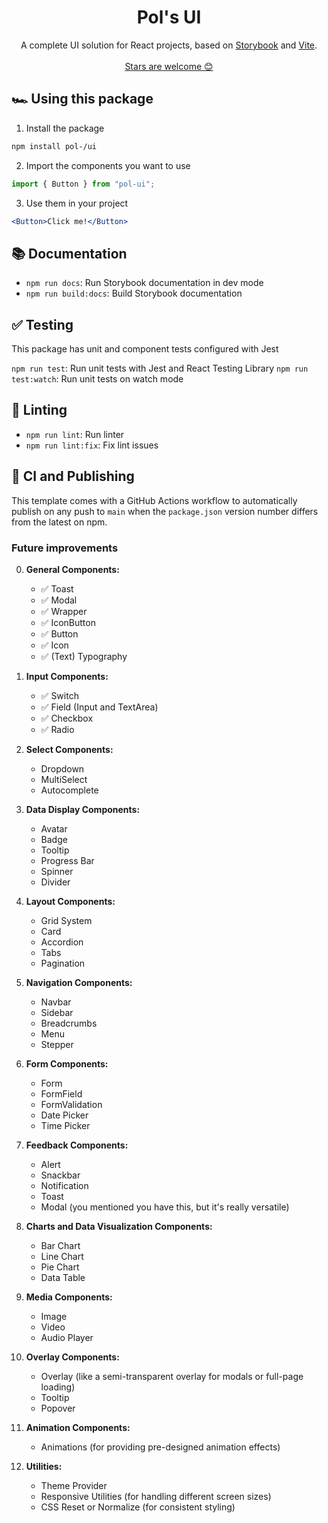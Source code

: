<h1 align="center">
  Pol's UI
</h1>

<p align="center">
A complete UI solution for React projects, based on <a href="https://storybook.js.org/">Storybook</a> and <a href="https://vitejs.dev/">Vite</a>.
  <br />
  <br />
  <a href="https://github.com/PolGubau/ui">Stars are welcome 😊</a>
</p>

## 🏎️ Using this package

1. Install the package

```bash
npm install pol-/ui
```

2. Import the components you want to use

```js
import { Button } from "pol-ui";
```

3. Use them in your project

```jsx
<Button>Click me!</Button>
```

## 📚 Documentation

- `npm run docs`: Run Storybook documentation in dev mode
- `npm run build:docs`: Build Storybook documentation

## ✅ Testing

This package has unit and component tests configured with Jest

`npm run test`: Run unit tests with Jest and React Testing Library
`npm run test:watch`: Run unit tests on watch mode

## 🔦 Linting

- `npm run lint`: Run linter
- `npm run lint:fix`: Fix lint issues

## 🚀 CI and Publishing

This template comes with a GitHub Actions workflow to automatically publish on any push to `main` when the `package.json` version number differs from the latest on npm.

### Future improvements

0. **General Components:**

   - ✅ Toast
   - ✅ Modal
   - ✅ Wrapper
   - ✅ IconButton
   - ✅ Button
   - ✅ Icon
   - ✅ (Text) Typography

1. **Input Components:**
   - ✅ Switch
   - ✅ Field (Input and TextArea)
   - ✅ Checkbox
   - ✅ Radio
2. **Select Components:**
   - Dropdown
   - MultiSelect
   - Autocomplete
3. **Data Display Components:**
   - Avatar
   - Badge
   - Tooltip
   - Progress Bar
   - Spinner
   - Divider
4. **Layout Components:**
   - Grid System
   - Card
   - Accordion
   - Tabs
   - Pagination
5. **Navigation Components:**
   - Navbar
   - Sidebar
   - Breadcrumbs
   - Menu
   - Stepper
6. **Form Components:**
   - Form
   - FormField
   - FormValidation
   - Date Picker
   - Time Picker
7. **Feedback Components:**
   - Alert
   - Snackbar
   - Notification
   - Toast
   - Modal (you mentioned you have this, but it's really versatile)
8. **Charts and Data Visualization Components:**
   - Bar Chart
   - Line Chart
   - Pie Chart
   - Data Table
9. **Media Components:**
   - Image
   - Video
   - Audio Player
10. **Overlay Components:**
    - Overlay (like a semi-transparent overlay for modals or full-page loading)
    - Tooltip
    - Popover
11. **Animation Components:**
    - Animations (for providing pre-designed animation effects)
12. **Utilities:**
    - Theme Provider
    - Responsive Utilities (for handling different screen sizes)
    - CSS Reset or Normalize (for consistent styling)
